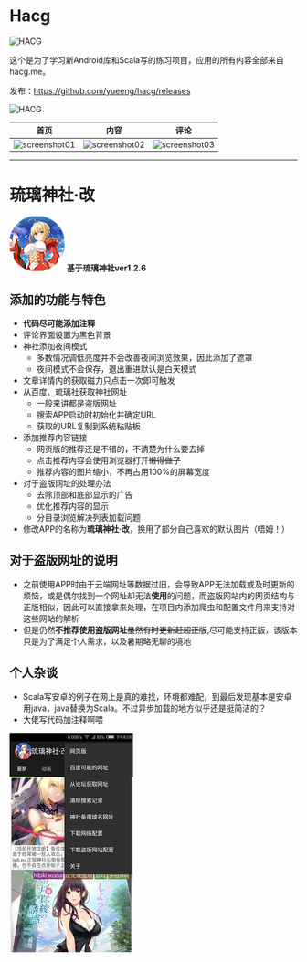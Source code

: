 # Hacg

![HACG](https://raw.githubusercontent.com/yueeng/hacg/master/app/src/main/res/mipmap-xxxhdpi/ic_launcher.png)

这个是为了学习新Android库和Scala写的练习项目，应用的所有内容全部来自hacg.me。

发布：https://github.com/yueeng/hacg/releases

![HACG](https://user-images.githubusercontent.com/4374375/33003955-f2ed932c-cdf8-11e7-961c-8a7a536e0fd5.png)

首页 | 内容 | 评论
------------ | ------------- | -------------
![screenshot01](https://cloud.githubusercontent.com/assets/4374375/8587179/e53cab82-262a-11e5-8edf-da067e7e4494.png)|![screenshot02](https://cloud.githubusercontent.com/assets/4374375/8587180/e540b1c8-262a-11e5-91c9-ded4d0a94d93.png)|![screenshot03](https://cloud.githubusercontent.com/assets/4374375/8587178/e4f8ade2-262a-11e5-9734-e227a09f034d.png)

***
# 琉璃神社·改
![HACG](https://github.com/TunerRed/hacg/blob/tunerred/app/src/main/res/mipmap-xhdpi/ic_launcher.png?raw=true)
__基于琉璃神社ver1.2.6__

## 添加的功能与特色
- **代码尽可能添加注释**
- 评论界面设置为黑色背景
- 神社添加夜间模式
    - 多数情况调低亮度并不会改善夜间浏览效果，因此添加了遮罩
    - 夜间模式不会保存，退出重进默认是白天模式
- 文章详情内的获取磁力只点击一次即可触发
- 从百度、琉璃社获取神社网址
    - 一般来讲都是盗版网址
    - 搜索APP启动时初始化并确定URL
    - 获取的URL复制到系统粘贴板
- 添加推荐内容链接
    - 网页版的推荐还是不错的，不清楚为什么要去掉
    - 点击推荐内容会使用浏览器打开~~懒得做了~~
    - 推荐内容的图片缩小，不再占用100%的屏幕宽度
- 对于盗版网址的处理办法
    - 去除顶部和底部显示的广告
    - 优化推荐内容的显示
    - 分目录浏览解决列表加载问题
- 修改APP的名称为**琉璃神社·改**，换用了部分自己喜欢的默认图片（唔姆！）

## 对于盗版网址的说明
- 之前使用APP时由于云端网址等数据过旧，会导致APP无法加载或及时更新的烦恼，或是偶尔找到一个网址却无法**使用**的问题，而盗版网站内的网页结构与正版相似，因此可以直接拿来处理，在项目内添加爬虫和配置文件用来支持对这些网站的解析
- 但是仍然**不推荐使用盗版网址**~~虽然有时更新赶超正版~~,尽可能支持正版，该版本只是为了满足个人需求，以及暑期略无聊的境地


## 个人杂谈
- Scala写安卓的例子在网上是真的难找，环境都难配，到最后发现基本是安卓用java，java替换为Scala。不过异步加载的地方似乎还是挺简洁的？
- 大佬写代码加注释啊喂
<img src="https://github.com/TunerRed/hacg/blob/tunerred/screenshot.jpg?raw=true" width=216 height=384 />
